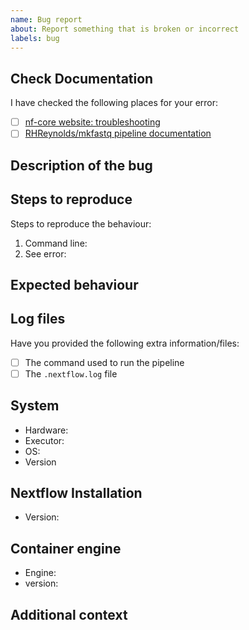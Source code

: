 ```yaml
---
name: Bug report
about: Report something that is broken or incorrect
labels: bug
---
```


<!--
# RHReynolds/mkfastq bug report

Hi there!

Thanks for telling us about a problem with the pipeline.
Please delete this text and anything that's not relevant from the template below:
-->

## Check Documentation

I have checked the following places for your error:

-   [ ] [nf-core website: troubleshooting](https://nf-co.re/usage/troubleshooting)
-   [ ] [RHReynolds/mkfastq pipeline documentation]()

## Description of the bug

<!-- A clear and concise description of what the bug is. -->

## Steps to reproduce

Steps to reproduce the behaviour:

1. Command line: <!-- [e.g. `nextflow run ...`] -->
2. See error: <!-- [Please provide your error message] -->

## Expected behaviour

<!-- A clear and concise description of what you expected to happen. -->

## Log files

Have you provided the following extra information/files:

-   [ ] The command used to run the pipeline
-   [ ] The `.nextflow.log` file <!-- this is a hidden file in the directory where you launched the pipeline -->

## System

-   Hardware: <!-- [e.g. HPC, Desktop, Cloud...] -->
-   Executor: <!-- [e.g. slurm, local, awsbatch...] -->
-   OS: <!-- [e.g. CentOS Linux, macOS, Linux Mint...] -->
-   Version <!-- [e.g. 7, 10.13.6, 18.3...] -->

## Nextflow Installation

-   Version: <!-- [e.g. 21.04.0] -->

## Container engine

-   Engine: <!-- [e.g. Docker, Singularity, Podman, Shifter or Charliecloud] -->
-   version: <!-- [e.g. 1.0.0] -->

## Additional context

<!-- Add any other context about the problem here. -->
